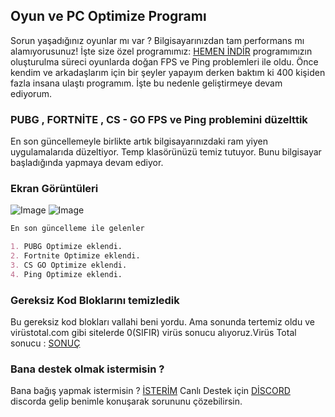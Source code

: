 ## Oyun ve PC Optimize Programı

Sorun yaşadığınız oyunlar mı var ? Bilgisayarınızdan tam performans mı alamıyorusunuz! İşte size özel programımız: [HEMEN İNDİR](https://github.com/pr0gramc2/pcoptimize/zipball/master) programımızın oluşturulma süreci oyunlarda doğan FPS ve Ping problemleri ile oldu. Önce kendim ve arkadaşlarım için bir şeyler yapayım derken baktım ki 400 kişiden fazla insana ulaştı programım. İşte bu nedenle geliştirmeye devam ediyorum.

### PUBG , FORTNİTE , CS - GO FPS ve Ping problemini düzelttik

En son güncellemeyle birlikte artık bilgisayarınızdaki ram yiyen uygulamalarıda düzeltiyor. Temp klasörünüzü temiz tutuyor. Bunu bilgisayar başladığında yapmaya devam ediyor.


### Ekran Görüntüleri
![Image](https://i.hizliresim.com/jQ37rr.png)
![Image](https://i.hizliresim.com/2E10Wq.png)


```markdown
En son güncelleme ile gelenler

1. PUBG Optimize eklendi.
2. Fortnite Optimize eklendi.
3. CS GO Optimize eklendi.
4. Ping Optimize eklendi.
```


### Gereksiz Kod Bloklarını temizledik

Bu gereksiz kod blokları vallahi beni yordu. Ama sonunda tertemiz oldu ve virüstotal.com gibi sitelerde 0(SIFIR) virüs sonucu alıyoruz.Virüs Total sonucu : [SONUÇ](https://www.virustotal.com/#/file/84489094dd31504be7ae668ee08cdb774db3217efa72cd18a090bb0278cecc97/detection)

### Bana destek olmak istermisin ?

Bana bağış yapmak istermisin ? [İSTERİM](http://www.bynogame.com/uzayadami) Canlı Destek için [DİSCORD](https://discord.gg/6aW39sU) discorda gelip benimle konuşarak sorununu çözebilirsin.
